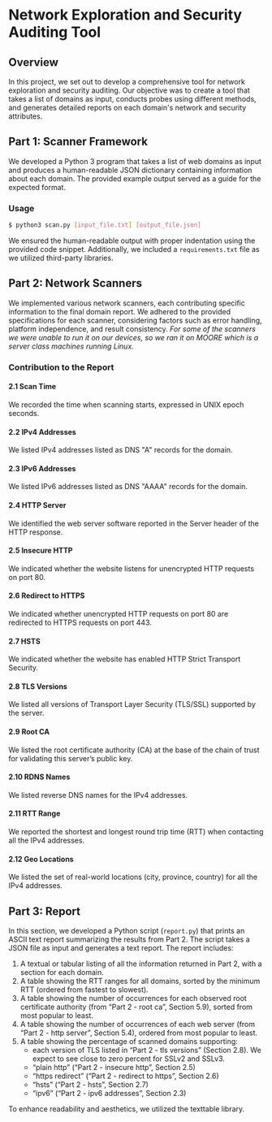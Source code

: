 # Network Exploration and Security Auditing Tool

## Overview
In this project, we set out to develop a comprehensive tool for network exploration and security auditing. Our objective was to create a tool that takes a list of domains as input, conducts probes using different methods, and generates detailed reports on each domain's network and security attributes.

## Part 1: Scanner Framework
We developed a Python 3 program that takes a list of web domains as input and produces a human-readable JSON dictionary containing information about each domain. The provided example output served as a guide for the expected format.

### Usage
```bash
$ python3 scan.py [input_file.txt] [output_file.json]
```

We ensured the human-readable output with proper indentation using the provided code snippet. Additionally, we included a `requirements.txt` file as we utilized third-party libraries.

## Part 2: Network Scanners
We implemented various network scanners, each contributing specific information to the final domain report. We adhered to the provided specifications for each scanner, considering factors such as error handling, platform independence, and result consistency. _For some of the scanners we were unable to run it on our devices, so we ran it on MOORE which is a server class machines running Linux._

### Contribution to the Report

#### 2.1 Scan Time
We recorded the time when scanning starts, expressed in UNIX epoch seconds.

#### 2.2 IPv4 Addresses
We listed IPv4 addresses listed as DNS "A" records for the domain.

#### 2.3 IPv6 Addresses
We listed IPv6 addresses listed as DNS "AAAA" records for the domain.

#### 2.4 HTTP Server
We identified the web server software reported in the Server header of the HTTP response.

#### 2.5 Insecure HTTP
We indicated whether the website listens for unencrypted HTTP requests on port 80.

#### 2.6 Redirect to HTTPS
We indicated whether unencrypted HTTP requests on port 80 are redirected to HTTPS requests on port 443.

#### 2.7 HSTS
We indicated whether the website has enabled HTTP Strict Transport Security.

#### 2.8 TLS Versions
We listed all versions of Transport Layer Security (TLS/SSL) supported by the server.

#### 2.9 Root CA
We listed the root certificate authority (CA) at the base of the chain of trust for validating this server’s public key.

#### 2.10 RDNS Names
We listed reverse DNS names for the IPv4 addresses.

#### 2.11 RTT Range
We reported the shortest and longest round trip time (RTT) when contacting all the IPv4 addresses.

#### 2.12 Geo Locations
We listed the set of real-world locations (city, province, country) for all the IPv4 addresses.

## Part 3: Report
In this section, we developed a Python script (`report.py`) that prints an ASCII text report summarizing the results from Part 2. The script takes a JSON file as input and generates a text report. The report includes:

1. A textual or tabular listing of all the information returned in Part 2, with a section for each domain.
2. A table showing the RTT ranges for all domains, sorted by the minimum RTT (ordered from fastest to slowest).
3. A table showing the number of occurrences for each observed root certificate authority (from “Part 2 - root ca”, Section 5.9), sorted from most popular to least.
4. A table showing the number of occurrences of each web server (from “Part 2 - http server”, Section 5.4), ordered from most popular to least.
5. A table showing the percentage of scanned domains supporting:
   - each version of TLS listed in “Part 2 - tls versions” (Section 2.8). We expect to see close to zero percent for SSLv2 and SSLv3.
   - “plain http” (“Part 2 - insecure http”, Section 2.5)
   - “https redirect” (“Part 2 - redirect to https”, Section 2.6)
   - “hsts” (“Part 2 - hsts”, Section 2.7)
   - “ipv6” (“Part 2 - ipv6 addresses”, Section 2.3)

To enhance readability and aesthetics, we utilized the texttable library.

